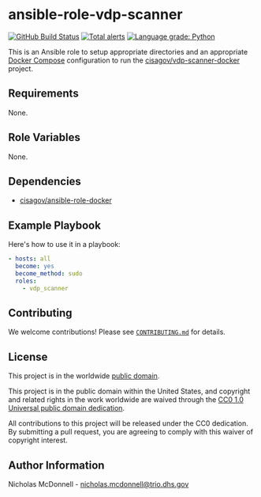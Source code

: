 # ansible-role-vdp-scanner #

[![GitHub Build Status](https://github.com/cisagov/ansible-role-vdp-scanner/workflows/build/badge.svg)](https://github.com/cisagov/ansible-role-vdp-scanner/actions)
[![Total alerts](https://img.shields.io/lgtm/alerts/g/cisagov/ansible-role-vdp-scanner.svg?logo=lgtm&logoWidth=18)](https://lgtm.com/projects/g/cisagov/ansible-role-vdp-scanner/alerts/)
[![Language grade: Python](https://img.shields.io/lgtm/grade/python/g/cisagov/ansible-role-vdp-scanner.svg?logo=lgtm&logoWidth=18)](https://lgtm.com/projects/g/cisagov/ansible-role-vdp-scanner/context:python)

This is an Ansible role to setup appropriate directories and an appropriate
[Docker Compose](https://docs.docker.com/compose/) configuration to run the
[cisagov/vdp-scanner-docker](https://github.com/cisagov/vdp-scanner-docker)
project.

## Requirements ##

None.

## Role Variables ##

None.

## Dependencies ##

* [cisagov/ansible-role-docker](https://github.com/cisagov/ansible-role-docker)

## Example Playbook ##

Here's how to use it in a playbook:

```yaml
- hosts: all
  become: yes
  become_method: sudo
  roles:
    - vdp_scanner
```

## Contributing ##

We welcome contributions!  Please see [`CONTRIBUTING.md`](CONTRIBUTING.md) for
details.

## License ##

This project is in the worldwide [public domain](LICENSE).

This project is in the public domain within the United States, and
copyright and related rights in the work worldwide are waived through
the [CC0 1.0 Universal public domain
dedication](https://creativecommons.org/publicdomain/zero/1.0/).

All contributions to this project will be released under the CC0
dedication. By submitting a pull request, you are agreeing to comply
with this waiver of copyright interest.

## Author Information ##

Nicholas McDonnell - <nicholas.mcdonnell@trio.dhs.gov>
